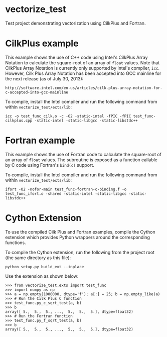 vectorize_test
==============

Test project demonstrating vectorization using CilkPlus and Fortran.


# CilkPlus example #

This example shows the use of C++ code using Intel's CilkPlus Array Notation to
calculate the square-root of an array of `float` values.  Note that CilkPlus
Array Notation is currently only supported by Intel's compiler, `icc`.
However, Cilk Plus Array Notation has been accepted into GCC mainline for the
next release (as of July 30, 2013):

    http://software.intel.com/en-us/articles/cilk-plus-array-notation-for-c-accepted-into-gcc-mainline

To compile, install the Intel compiler and run the following command from
within `vectorize_test/exts/lib`:

    icc -o test_func_cilk.o -c -O2 -static-intel -fPIC -fPIC test_func-cilkplus.cpp -static-intel -static-libgcc -static-libstdc++



# Fortran example #

This example shows the use of Fortran code to calculate the square-root of an
array of `float` values.  The subroutine is exposed as a function callable by C
code using Fortran's `bind(c)` support.

To compile, install the Intel compiler and run the following command from
within `vectorize_test/exts/lib`:

    ifort -O2 -nofor-main test_func-fortran-c-binding.f -o test_func_ifort.o -shared -static-intel -static-libgcc -static-libstdc++


# Cython Extension #

To use the compiled Cilk Plus and Fortran examples, compile the Cython
extension which provides Python wrappers around the corresponding functions.

To compile the Cython extension, run the following from the project root (the
same directory as this file):

    python setup.py build_ext --inplace

Use the extension as shown below:

    >>> from vectorize_test.exts import test_func
    >>> import numpy as np
    >>> a = np.empty(1000000, dtype='f'); a[:] = 25; b = np.empty_like(a)
    >>> # Run the Cilk Plus C function
    >>> test_func.py_c_sqrt_test(a, b)
    >>> b
    array([ 5.,  5.,  5., ...,  5.,  5.,  5.], dtype=float32)
    >>> # Run the Fortran function
    >>> test_func.py_f_sqrt_test(a, b)
    >>> b
    array([ 5.,  5.,  5., ...,  5.,  5.,  5.], dtype=float32)
